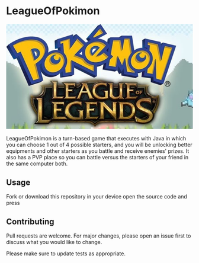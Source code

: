 # LeagueOfPokimon

![](images/leagueOfPokimon.jpg)

LeagueOfPokimon is a turn-based game that executes with Java in which you can choose 1 out of 4 possible starters, and you will be unlocking better equipments and other starters as you battle and receive enemies' prizes.
It also has a PVP place so you can battle versus the starters of your friend in the same computer both.

## Usage

Fork or download this repository in your device open the source code and press 

## Contributing
Pull requests are welcome. For major changes, please open an issue first to discuss what you would like to change.

Please make sure to update tests as appropriate.